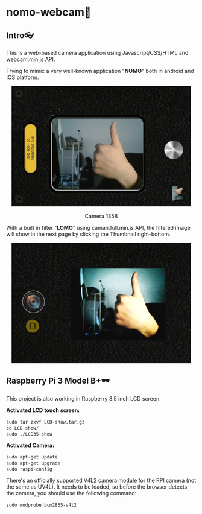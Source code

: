 

# nomo-webcam📸

## Intro👓

This is a web-based camera application using Javascript/CSS/HTML and webcam.min.js API.

Trying to mimic a very well-known application "**NOMO**" both in android and IOS platform.

<div align=center><img src="demo1.png"/></div>

<p align="center">Camera 135B</p>

With a built in filter "**LOMO**" using caman.full.min.js API, the filtered image will show in the next page by clicking the Thumbnail right-bottom.

<div align=center><img src="demo2.png"/></div>

## Raspberry Pi 3 Model B+🕶

This project is also working in Raspberry 3.5 inch LCD screen.

**Activated LCD touch screen:**

```shell
sudo tar zxvf LCD-show.tar.gz
cd LCD-show/
sudo ./LCD35-show
```

**Activated Camera:**

```shell
sudo apt-get update
sudo apt-get upgrade
sudo raspi-config
```

There's an officially supported V4L2 camera module for the RPI camera (not the same as UV4L). It needs to be loaded, so before the browser detects the camera, you should use the following command::

```shell
sudo modprobe bcm2835-v4l2
```

